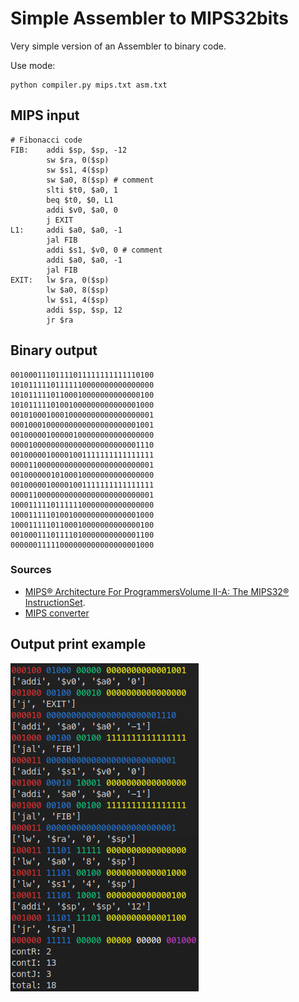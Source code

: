 # Simple Assembler to MIPS32bits

Very simple version of an Assembler to binary code.

Use mode: 

    python compiler.py mips.txt asm.txt

## MIPS input

    # Fibonacci code
    FIB:    addi $sp, $sp, -12
            sw $ra, 0($sp)
            sw $s1, 4($sp)
            sw $a0, 8($sp) # comment
            slti $t0, $a0, 1
            beq $t0, $0, L1
            addi $v0, $a0, 0
            j EXIT
    L1:     addi $a0, $a0, -1
            jal FIB
            addi $s1, $v0, 0 # comment
            addi $a0, $a0, -1
            jal FIB
    EXIT:   lw $ra, 0($sp)
            lw $a0, 8($sp)
            lw $s1, 4($sp)
            addi $sp, $sp, 12
            jr $ra

## Binary output

    00100011101111011111111111110100
    10101111101111110000000000000000
    10101111101100010000000000000100
    10101111101001000000000000001000
    00101000100010000000000000000001
    00010001000000000000000000001001
    00100000100000100000000000000000
    00001000000000000000000000001110
    00100000100001001111111111111111
    00001100000000000000000000000001
    00100000010100010000000000000000
    00100000100001001111111111111111
    00001100000000000000000000000001
    10001111101111110000000000000000
    10001111101001000000000000001000
    10001111101100010000000000000100
    00100011101111010000000000001100
    00000011111000000000000000001000

### Sources
- [MIPS® Architecture For ProgrammersVolume II-A: The MIPS32® InstructionSet](https://s3-eu-west-1.amazonaws.com/downloads-mips/documents/MD00086-2B-MIPS32BIS-AFP-05.04.pdf).
- [MIPS converter](https://www.eg.bucknell.edu/~csci320/mips_web/)

## Output print example
![Output example.](example.png "Output example.")
